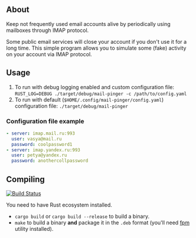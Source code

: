 ## About

Keep not frequently used email accounts alive by periodically using mailboxes through IMAP protocol.

Some public email services will close your account if you don't use it for a long time. This simple program allows you to simulate some
(fake) activity on your account via IMAP protocol.

## Usage

1. To run with debug logging enabled and custom configuration file: `RUST_LOG=DEBUG ./target/debug/mail-pinger -c /path/to/config.yaml`
1. To run with default (`$HOME/.config/mail-pinger/config.yaml`) configuration file: `./target/debug/mail-pinger`

### Configuration file example

```yaml
- server: imap.mail.ru:993
  user: vasya@mail.ru
  password: coolpassword1
- server: imap.yandex.ru:993
  user: petya@yandex.ru
  password: anothercollpassword

```

## Compiling

[![Build Status](https://travis-ci.org/thekvs/mail-pinger.svg?branch=master)](https://travis-ci.org/thekvs/mail-pinger)

You need to have Rust ecosystem installed.

* `cargo build` or `cargo build --release` to build a binary.
* `make` to build a binary **and** package it in the `.deb` format (you'll need [fpm](https://github.com/jordansissel/fpm) utility installed).
